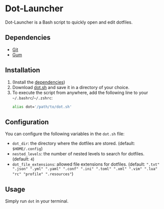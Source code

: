 # Dot-Launcher

Dot-Launcher is a Bash script to quickly open and edit dotfiles.

## Dependencies

- [Git](https://git-scm.com/)
- [Gum](https://github.com/charmbracelet/gum#installation)

## Installation

1. (Install the [dependencies](#dependencies))
2. Download [dot.sh](./dot.sh) and save it in a directory of your choice.
3. To execute the script from anywhere, add the following line to your `~/.bashrc`/`~/.zshrc`:
    ```bash
    alias dot='/path/to/dot.sh'
    ```

## Configuration

You can configure the following variables in the `dot.sh` file:
- `dot_dir`: the directory where the dotfiles are stored. (default: `$HOME/.config`)
- `nested_levels`: the number of nested levels to search for dotfiles. (default: `4`)
- `dot_file_extensions`: allowed file extensions for dotfiles. (default: `".txt" ".json" ".yml" ".yaml" ".conf" ".ini" ".toml" ".xml" ".vim" ".lua" "rc" "profile" ".resources"`)

## Usage

Simply run `dot` in your terminal.
